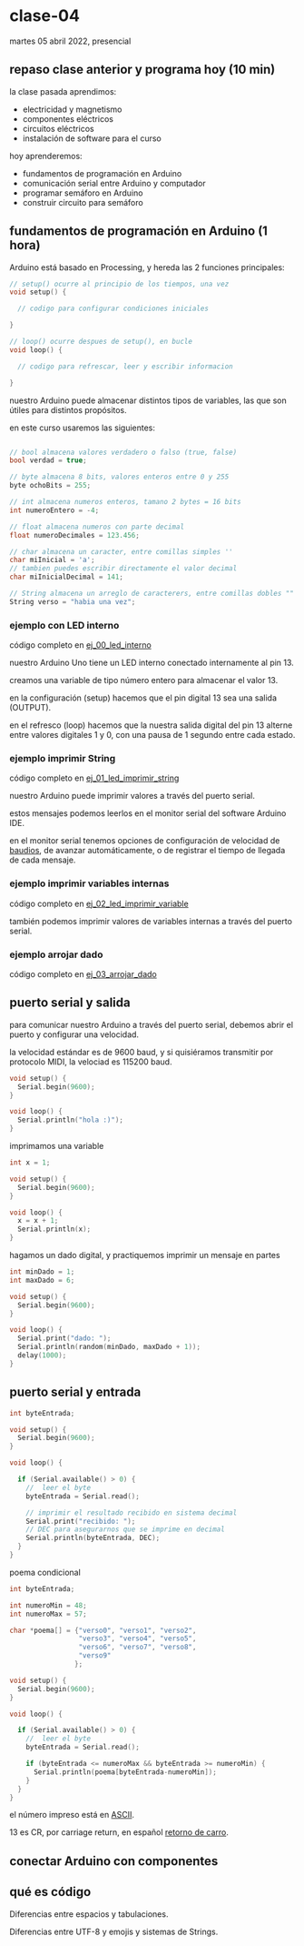 # clase-04

martes 05 abril 2022, presencial

## repaso clase anterior y programa hoy (10 min)

la clase pasada aprendimos:

* electricidad y magnetismo
* componentes eléctricos
* circuitos eléctricos
* instalación de software para el curso

hoy aprenderemos:

* fundamentos de programación en Arduino
* comunicación serial entre Arduino y computador
* programar semáforo en Arduino
* construir circuito para semáforo

## fundamentos de programación en Arduino (1 hora)

Arduino está basado en Processing, y hereda las 2 funciones principales:

```C++
// setup() ocurre al principio de los tiempos, una vez
void setup() {

  // codigo para configurar condiciones iniciales

}

// loop() ocurre despues de setup(), en bucle
void loop() {

  // codigo para refrescar, leer y escribir informacion

}
```

nuestro Arduino puede almacenar distintos tipos de variables, las que son útiles para distintos propósitos.

en este curso usaremos las siguientes:

```C++

// bool almacena valores verdadero o falso (true, false)
bool verdad = true;

// byte almacena 8 bits, valores enteros entre 0 y 255
byte ochoBits = 255;

// int almacena numeros enteros, tamano 2 bytes = 16 bits
int numeroEntero = -4;

// float almacena numeros con parte decimal
float numeroDecimales = 123.456;

// char almacena un caracter, entre comillas simples ''
char miInicial = 'a';
// tambien puedes escribir directamente el valor decimal
char miInicialDecimal = 141;

// String almacena un arreglo de caracterers, entre comillas dobles ""
String verso = "habia una vez";
```

### ejemplo con LED interno

código completo en [ej_00_led_interno](ej_00_led_interno)

nuestro Arduino Uno tiene un LED interno conectado internamente al pin 13.

creamos una variable de tipo número entero para almacenar el valor 13.

en la configuración (setup) hacemos que el pin digital 13 sea una salida (OUTPUT).

en el refresco (loop) hacemos que la nuestra salida digital del pin 13 alterne entre valores digitales 1 y 0, con una pausa de 1 segundo entre cada estado.

### ejemplo imprimir String

 código completo en [ej_01_led_imprimir_string](ej_01_led_imprimir_string)

nuestro Arduino puede imprimir valores a través del puerto serial.

estos mensajes podemos leerlos en el monitor serial del software Arduino IDE.

en el monitor serial tenemos opciones de configuración de velocidad de [baudios](https://es.wikipedia.org/wiki/Baudio), de avanzar automáticamente, o de registrar el tiempo de llegada de cada mensaje.

### ejemplo imprimir variables internas

código completo en [ej_02_led_imprimir_variable](ej_02_led_imprimir_variable)

también podemos imprimir valores de variables internas a través del puerto serial.

### ejemplo arrojar dado

código completo en [ej_03_arrojar_dado](ej_03_arrojar_dado)


## puerto serial y salida

para comunicar nuestro Arduino a través del puerto serial, debemos abrir el puerto y configurar una velocidad.

la velocidad estándar es de 9600 baud, y si quisiéramos transmitir por protocolo MIDI, la velociad es 115200 baud.

```C++
void setup() {
  Serial.begin(9600);
}

void loop() {
  Serial.println("hola :)");
}
```

imprimamos una variable

```C++
int x = 1;

void setup() {
  Serial.begin(9600);
}

void loop() {
  x = x + 1;
  Serial.println(x);
}
```

hagamos un dado digital, y practiquemos imprimir un mensaje en partes

```C++
int minDado = 1;
int maxDado = 6;

void setup() {
  Serial.begin(9600);
}

void loop() {
  Serial.print("dado: ");
  Serial.println(random(minDado, maxDado + 1));
  delay(1000);
}
```

## puerto serial y entrada

```C++
int byteEntrada;

void setup() {
  Serial.begin(9600);
}

void loop() {

  if (Serial.available() > 0) {
    //  leer el byte
    byteEntrada = Serial.read();

    // imprimir el resultado recibido en sistema decimal
    Serial.print("recibido: ");
    // DEC para asegurarnos que se imprime en decimal
    Serial.println(byteEntrada, DEC);
  }
}
```

poema condicional

```C++
int byteEntrada;

int numeroMin = 48;
int numeroMax = 57;

char *poema[] = {"verso0", "verso1", "verso2",
                 "verso3", "verso4", "verso5",
                 "verso6", "verso7", "verso8",
                 "verso9"
                };

void setup() {
  Serial.begin(9600);
}

void loop() {

  if (Serial.available() > 0) {
    //  leer el byte
    byteEntrada = Serial.read();

    if (byteEntrada <= numeroMax && byteEntrada >= numeroMin) {
      Serial.println(poema[byteEntrada-numeroMin]);
    }
  }
}
```




el número impreso está en [ASCII](https://es.wikipedia.org/wiki/ASCII).

13 es CR, por carriage return, en español [retorno de carro](https://es.wikipedia.org/wiki/Retorno_de_carro).

## conectar Arduino con componentes

## qué es código

Diferencias entre espacios y tabulaciones.

Diferencias entre UTF-8 y emojis y sistemas de Strings.

